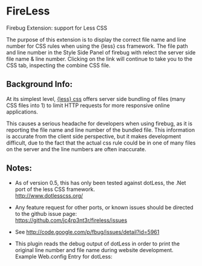 FireLess
========

Firebug Extension: support for Less CSS

The purpose of this extension is to display the correct file name and line number for CSS rules when using the {less} css framework.  The file path and line number in the Style Side Panel of firebug with relect the server side file name & line number. Clicking on the link will continue to take you to the CSS tab, inspecting the combine CSS file.


Background Info:
----------------
At its simplest level, [{less} css](http://www.lesscss.org/) offers server side bundling of files (many CSS files into 1) to limit HTTP requests for more responsive online applications.

This causes a serious headache for developers when using firebug, as it is reporting the file name and line number of the bundled file. This information is accurate from the client side perspective, but it makes development difficult, due to the fact that the actual css rule could be in one of many files on the server and the line numbers are often inaccurate.


Notes:
------
* 	As of version 0.5, this has only been tested against dotLess, the .Net port of the less CSS framework.   
	http://www.dotlesscss.org/

*	Any feature request for other ports, or known issues should be directed to the github issue page:  
	https://github.com/jc4rp3nt3r/fireless/issues

*	See http://code.google.com/p/fbug/issues/detail?id=5961

*	This plugin reads the debug output of dotLess in order to print the original line number and file name during website development.  
	Example Web.config Entry for dotLess: <dotless minifyCss="false" debug="true" cache="false" web="false" importAllFilesAsLess="true" />